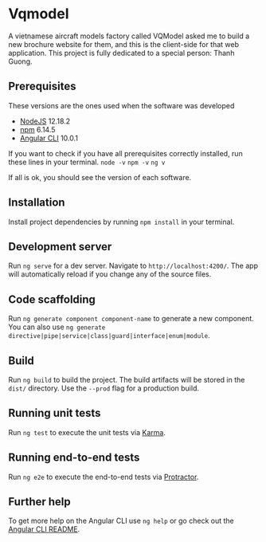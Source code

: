 # Vqmodel

A vietnamese aircraft models factory called VQModel asked me to build a new brochure website for them, and this is the client-side for that web application.
This project is fully dedicated to a special person: Thanh Guong.

## Prerequisites

These versions are the ones used when the software was developed 

- [NodeJS](https://nodejs.org/it/) 12.18.2
- [npm](https://www.npmjs.com/) 6.14.5
- [Angular CLI](https://cli.angular.io/) 10.0.1

If you want to check if you have all prerequisites correctly installed, run these lines in your terminal.
`node -v`
`npm -v`
`ng v`

If all is ok, you should see the version of each software.

## Installation

Install project dependencies by running `npm install` in your terminal.

## Development server

Run `ng serve` for a dev server. Navigate to `http://localhost:4200/`. The app will automatically reload if you change any of the source files.

## Code scaffolding

Run `ng generate component component-name` to generate a new component. You can also use `ng generate directive|pipe|service|class|guard|interface|enum|module`.

## Build

Run `ng build` to build the project. The build artifacts will be stored in the `dist/` directory. Use the `--prod` flag for a production build.

## Running unit tests

Run `ng test` to execute the unit tests via [Karma](https://karma-runner.github.io).

## Running end-to-end tests

Run `ng e2e` to execute the end-to-end tests via [Protractor](http://www.protractortest.org/).

## Further help

To get more help on the Angular CLI use `ng help` or go check out the [Angular CLI README](https://github.com/angular/angular-cli/blob/master/README.md).

